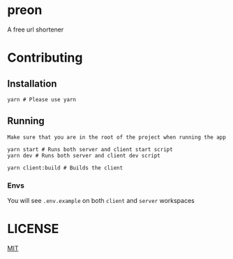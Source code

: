 # preon

A free url shortener

# Contributing

## Installation

```
yarn # Please use yarn
```

## Running

`Make sure that you are in the root of the project when running the app`

```
yarn start # Runs both server and client start script
yarn dev # Runs both server and client dev script

yarn client:build # Builds the client
```

### Envs

You will see `.env.example` on both `client` and `server` workspaces

# LICENSE

[MIT](https://github.com/qxb3/preon/blob/main/LICENSE)

